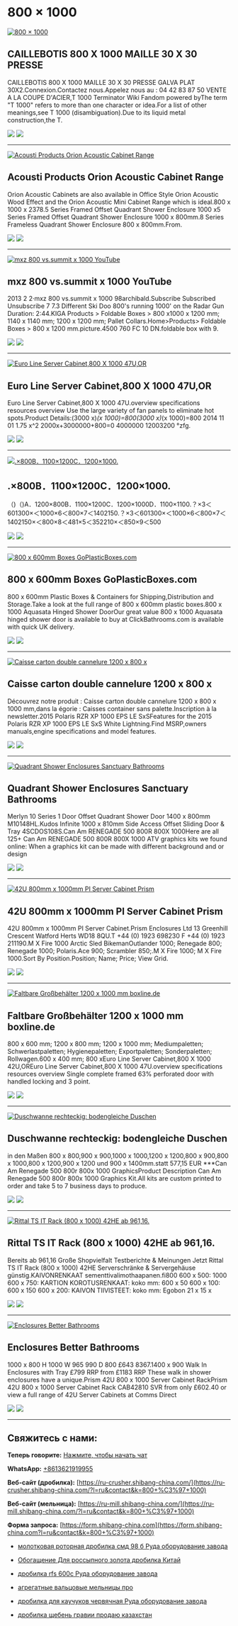 # 800 × 1000

<a href="https://swt.shibang-china.com/?l=ru&img&k=800+%C3%97+1000" target="_blank">![800 × 1000](http://static.shibang-china.com/all-800x300/839.jpg)</a>

## CAILLEBOTIS 800 X 1000 MAILLE 30 X 30 PRESSE
CAILLEBOTIS 800 X 1000 MAILLE 30 X 30 PRESSE GALVA PLAT 30X2.Connexion.Contactez nous.Appelez nous au : 04 42 83 87 50 VENTE A LA COUPE D'ACIER,T 1000 Terminator Wiki Fandom powered byThe term "T 1000" refers to more than one character or idea.For a list of other meanings,see T 1000 (disambiguation).Due to its liquid metal construction,the T.


<a href="https://whatsapp.shibangsoft.com/WhatsApp.php" target="_blank" title="WhatsApp">![](http://static.shibang-china.com/icon/whatsapp.png)</a> <a href="https://swt.shibang-china.com/?l=ru&icon&k=800+%C3%97+1000" target="_blank">![](http://static.shibang-china.com/icon/chat-ru.png)</a>

---

<a href="https://swt.shibang-china.com/?l=ru&img&k=800+%C3%97+1000" target="_blank">![Acousti Products Orion Acoustic Cabinet Range](http://static.shibang-china.com/all-800x300/1024.jpg)</a>

## Acousti Products Orion Acoustic Cabinet Range
Orion Acoustic Cabinets are also available in Office Style Orion Acoustic Wood Effect and the Orion Acoustic Mini Cabinet Range which is ideal.800 x 1000 x 2378.5 Series Framed Offset Quadrant Shower Enclosure 1000 x5 Series Framed Offset Quadrant Shower Enclosure 1000 x 800mm.8 Series Frameless Quadrant Shower Enclosure 800 x 800mm.From.


<a href="https://whatsapp.shibangsoft.com/WhatsApp.php" target="_blank" title="WhatsApp">![](http://static.shibang-china.com/icon/whatsapp.png)</a> <a href="https://swt.shibang-china.com/?l=ru&icon&k=800+%C3%97+1000" target="_blank">![](http://static.shibang-china.com/icon/chat-ru.png)</a>

---

<a href="https://swt.shibang-china.com/?l=ru&img&k=800+%C3%97+1000" target="_blank">![mxz 800 vs.summit x 1000 YouTube](http://static.shibang-china.com/all-800x300/325.jpg)</a>

## mxz 800 vs.summit x 1000 YouTube
2013 2 2·mxz 800 vs.summit x 1000 98archibald.Subscribe Subscribed Unsubscribe 7 7.3 Different Ski Doo 800's running 1000' on the Radar Gun Duration: 2:44.KIGA Products > Foldable Boxes > 800 x1000 x 1200 mm; 1140 x 1140 mm; 1200 x 1200 mm; Pallet Collars.Home>Products> Foldable Boxes > 800 x 1200 mm.picture.4500 760 FC 10 DN.foldable box with 9.


<a href="https://whatsapp.shibangsoft.com/WhatsApp.php" target="_blank" title="WhatsApp">![](http://static.shibang-china.com/icon/whatsapp.png)</a> <a href="https://swt.shibang-china.com/?l=ru&icon&k=800+%C3%97+1000" target="_blank">![](http://static.shibang-china.com/icon/chat-ru.png)</a>

---

<a href="https://swt.shibang-china.com/?l=ru&img&k=800+%C3%97+1000" target="_blank">![Euro Line Server Cabinet,800 X 1000 47U,OR](http://static.shibang-china.com/all-800x300/246.jpg)</a>

## Euro Line Server Cabinet,800 X 1000 47U,OR
Euro Line Server Cabinet,800 X 1000 47U.overview specifications resources overview Use the large variety of fan panels to eliminate hot spots.Product Details:(3000 x)*(x 1000)=800(3000 x)*(x 1000)=800 2014 11 01 1.75 x^2 2000x+3000000+800=0 4000000 12003200 °zfg.


<a href="https://whatsapp.shibangsoft.com/WhatsApp.php" target="_blank" title="WhatsApp">![](http://static.shibang-china.com/icon/whatsapp.png)</a> <a href="https://swt.shibang-china.com/?l=ru&icon&k=800+%C3%97+1000" target="_blank">![](http://static.shibang-china.com/icon/chat-ru.png)</a>

---

<a href="https://swt.shibang-china.com/?l=ru&img&k=800+%C3%97+1000" target="_blank">![.×800B．1100×1200C．1200×1000.](http://static.shibang-china.com/all-800x300/391.jpg)</a>

## .×800B．1100×1200C．1200×1000.
（)（)A．1200×800B．1100×1200C．1200×1000D．1100×1100.？×3＜601300×＜1000×6＜800×7＜1402150.？×3＜601300×＜1000×6＜800×7＜1402150×＜800×8＜481×5＜352210×＜850×9＜500


<a href="https://whatsapp.shibangsoft.com/WhatsApp.php" target="_blank" title="WhatsApp">![](http://static.shibang-china.com/icon/whatsapp.png)</a> <a href="https://swt.shibang-china.com/?l=ru&icon&k=800+%C3%97+1000" target="_blank">![](http://static.shibang-china.com/icon/chat-ru.png)</a>

---

<a href="https://swt.shibang-china.com/?l=ru&img&k=800+%C3%97+1000" target="_blank">![800 x 600mm Boxes GoPlasticBoxes.com](http://static.shibang-china.com/all-800x300/1447.jpg)</a>

## 800 x 600mm Boxes GoPlasticBoxes.com
800 x 600mm Plastic Boxes & Containers for Shipping,Distribution and Storage.Take a look at the full range of 800 x 600mm plastic boxes.800 x 1000 Aquasata Hinged Shower DoorOur great value 800 x 1000 Aquasata hinged shower door is available to buy at ClickBathrooms.com is available with quick UK delivery.


<a href="https://whatsapp.shibangsoft.com/WhatsApp.php" target="_blank" title="WhatsApp">![](http://static.shibang-china.com/icon/whatsapp.png)</a> <a href="https://swt.shibang-china.com/?l=ru&icon&k=800+%C3%97+1000" target="_blank">![](http://static.shibang-china.com/icon/chat-ru.png)</a>

---

<a href="https://swt.shibang-china.com/?l=ru&img&k=800+%C3%97+1000" target="_blank">![Caisse carton double cannelure 1200 x 800 x](http://static.shibang-china.com/all-800x300/666.jpg)</a>

## Caisse carton double cannelure 1200 x 800 x
Découvrez notre produit : Caisse carton double cannelure 1200 x 800 x 1000 mm,dans la égorie : Caisses container sans palette.Inscription à la newsletter.2015 Polaris RZR XP 1000 EPS LE SxSFeatures for the 2015 Polaris RZR XP 1000 EPS LE SxS White Lightning.Find MSRP,owners manuals,engine specifications and model features.


<a href="https://whatsapp.shibangsoft.com/WhatsApp.php" target="_blank" title="WhatsApp">![](http://static.shibang-china.com/icon/whatsapp.png)</a> <a href="https://swt.shibang-china.com/?l=ru&icon&k=800+%C3%97+1000" target="_blank">![](http://static.shibang-china.com/icon/chat-ru.png)</a>

---

<a href="https://swt.shibang-china.com/?l=ru&img&k=800+%C3%97+1000" target="_blank">![Quadrant Shower Enclosures Sanctuary Bathrooms](http://static.shibang-china.com/all-800x300/201.jpg)</a>

## Quadrant Shower Enclosures Sanctuary Bathrooms
Merlyn 10 Series 1 Door Offset Quadrant Shower Door 1400 x 800mm M10148HL.Kudos Infinite 1000 x 810mm Side Access Offset Sliding Door & Tray 4SCDOS108S.Can Am RENEGADE 500 800R 800X 1000Here are all 125+ Can Am RENEGADE 500 800R 800X 1000 ATV graphics kits we found online: When a graphics kit can be made with different background and or design


<a href="https://whatsapp.shibangsoft.com/WhatsApp.php" target="_blank" title="WhatsApp">![](http://static.shibang-china.com/icon/whatsapp.png)</a> <a href="https://swt.shibang-china.com/?l=ru&icon&k=800+%C3%97+1000" target="_blank">![](http://static.shibang-china.com/icon/chat-ru.png)</a>

---

<a href="https://swt.shibang-china.com/?l=ru&img&k=800+%C3%97+1000" target="_blank">![42U 800mm x 1000mm PI Server Cabinet Prism](http://static.shibang-china.com/all-800x300/950.jpg)</a>

## 42U 800mm x 1000mm PI Server Cabinet Prism
42U 800mm x 1000mm PI Server Cabinet.Prism Enclosures Ltd 13 Greenhill Crescent Watford Herts WD18 8QU.T +44 (0) 1923 698230 F +44 (0) 1923 211190.M X Fire 1000 Arctic Sled BikemanOutlander 1000; Renegade 800; Renegade 1000; Polaris.Ace 900; Scrambler 850;.M X Fire 1000; M X Fire 1000.Sort By Position.Position; Name; Price; View Grid.


<a href="https://whatsapp.shibangsoft.com/WhatsApp.php" target="_blank" title="WhatsApp">![](http://static.shibang-china.com/icon/whatsapp.png)</a> <a href="https://swt.shibang-china.com/?l=ru&icon&k=800+%C3%97+1000" target="_blank">![](http://static.shibang-china.com/icon/chat-ru.png)</a>

---

<a href="https://swt.shibang-china.com/?l=ru&img&k=800+%C3%97+1000" target="_blank">![Faltbare Großbehälter 1200 x 1000 mm boxline.de](http://static.shibang-china.com/all-800x300/73.jpg)</a>

## Faltbare Großbehälter 1200 x 1000 mm boxline.de
800 x 600 mm; 1200 x 800 mm; 1200 x 1000 mm; Mediumpaletten; Schwerlastpaletten; Hygienepaletten; Exportpaletten; Sonderpaletten; Rollwagen.600 x 400 mm; 800 xEuro Line Server Cabinet,800 X 1000 42U,OREuro Line Server Cabinet,800 X 1000 47U.overview specifications resources overview Single complete framed 63% perforated door with handled locking and 3 point.


<a href="https://whatsapp.shibangsoft.com/WhatsApp.php" target="_blank" title="WhatsApp">![](http://static.shibang-china.com/icon/whatsapp.png)</a> <a href="https://swt.shibang-china.com/?l=ru&icon&k=800+%C3%97+1000" target="_blank">![](http://static.shibang-china.com/icon/chat-ru.png)</a>

---

<a href="https://swt.shibang-china.com/?l=ru&img&k=800+%C3%97+1000" target="_blank">![Duschwanne rechteckig: bodengleiche Duschen](http://static.shibang-china.com/all-800x300/379.jpg)</a>

## Duschwanne rechteckig: bodengleiche Duschen
in den Maßen 800 x 800,900 x 900,1000 x 1000,1200 x 1200,800 x 900,800 x 1000,800 x 1200,900 x 1200 und 900 x 1400mm.statt 577,15 EUR ***Can Am Renegade 500 800r 800x 1000 GraphicsProduct Description Can Am Renegade 500 800r 800x 1000 Graphics Kit.All kits are custom printed to order and take 5 to 7 business days to produce.


<a href="https://whatsapp.shibangsoft.com/WhatsApp.php" target="_blank" title="WhatsApp">![](http://static.shibang-china.com/icon/whatsapp.png)</a> <a href="https://swt.shibang-china.com/?l=ru&icon&k=800+%C3%97+1000" target="_blank">![](http://static.shibang-china.com/icon/chat-ru.png)</a>

---

<a href="https://swt.shibang-china.com/?l=ru&img&k=800+%C3%97+1000" target="_blank">![Rittal TS IT Rack (800 x 1000) 42HE ab 961,16.](http://static.shibang-china.com/all-800x300/1380.jpg)</a>

## Rittal TS IT Rack (800 x 1000) 42HE ab 961,16.
Bereits ab 961,16 Große Shopvielfalt Testberichte & Meinungen Jetzt Rittal TS IT Rack (800 x 1000) 42HE Serverschränke & Servergehäuse günstig.KAIVONRENKAAT sementtivalimothaapanen.fi800 600 x 500: 1000 600 x 750: KARTION KOROTUSRENKAAT: koko mm: 600 x 50 600 x 100: 600 x 150 600 x 200: KAIVON TIIVISTEET: koko mm: Egobon 21 x 15 x


<a href="https://whatsapp.shibangsoft.com/WhatsApp.php" target="_blank" title="WhatsApp">![](http://static.shibang-china.com/icon/whatsapp.png)</a> <a href="https://swt.shibang-china.com/?l=ru&icon&k=800+%C3%97+1000" target="_blank">![](http://static.shibang-china.com/icon/chat-ru.png)</a>

---

<a href="https://swt.shibang-china.com/?l=ru&img&k=800+%C3%97+1000" target="_blank">![Enclosures Better Bathrooms](http://static.shibang-china.com/all-800x300/843.jpg)</a>

## Enclosures Better Bathrooms
1000 x 800 H 1000 W 965 990 D 800 £643 8367.1400 x 900 Walk In Enclosures with Tray £799 RRP from £1183 RRP These walk in shower enclosures have a unique.Prism 42U 800 x 1000 Server Cabinet RackPrism 42U 800 x 1000 Server Cabinet Rack CAB42810 SVR from only £602.40 or view a full range of 42U Server Cabinets at Comms Direct


<a href="https://whatsapp.shibangsoft.com/WhatsApp.php" target="_blank" title="WhatsApp">![](http://static.shibang-china.com/icon/whatsapp.png)</a> <a href="https://swt.shibang-china.com/?l=ru&icon&k=800+%C3%97+1000" target="_blank">![](http://static.shibang-china.com/icon/chat-ru.png)</a>

---
## Свяжитесь с нами:

**Теперь говорите:** [Нажмите, чтобы начать чат](https://swt.shibang-china.com?l=ru&contact&k=800+%C3%97+1000)

**WhatsApp:**  [+8613621919955](https://whatsapp.shibangsoft.com/WhatsApp.php)

**Веб-сайт (дробилка):** [https://ru-crusher.shibang-china.com/](https://ru-crusher.shibang-china.com/?l=ru&contact&k=800+%C3%97+1000)

**Веб-сайт (мельница):** [https://ru-mill.shibang-china.com/](https://ru-mill.shibang-china.com/?l=ru&contact&k=800+%C3%97+1000)

**Форма запроса:** [https://form.shibang-china.com](https://form.shibang-china.com?l=ru&contact&k=800+%C3%97+1000)

* [молотковая роторная дробилка смд 98 б Руда оборудование завода](../98/%D0%BC%D0%BE%D0%BB%D0%BE%D1%82%D0%BA%D0%BE%D0%B2%D0%B0%D1%8F%20%D1%80%D0%BE%D1%82%D0%BE%D1%80%D0%BD%D0%B0%D1%8F%20%D0%B4%D1%80%D0%BE%D0%B1%D0%B8%D0%BB%D0%BA%D0%B0%20%D1%81%D0%BC%D0%B4%2098%20%D0%B1%20%D0%A0%D1%83%D0%B4%D0%B0%20%D0%BE%D0%B1%D0%BE%D1%80%D1%83%D0%B4%D0%BE%D0%B2%D0%B0%D0%BD%D0%B8%D0%B5%20%D0%B7%D0%B0%D0%B2%D0%BE%D0%B4%D0%B0.md)

* [Обогащение Для россыпного золота дробилка Китай](../91/%D0%9E%D0%B1%D0%BE%D0%B3%D0%B0%D1%89%D0%B5%D0%BD%D0%B8%D0%B5%20%D0%94%D0%BB%D1%8F%20%D1%80%D0%BE%D1%81%D1%81%D1%8B%D0%BF%D0%BD%D0%BE%D0%B3%D0%BE%20%D0%B7%D0%BE%D0%BB%D0%BE%D1%82%D0%B0%20%D0%B4%D1%80%D0%BE%D0%B1%D0%B8%D0%BB%D0%BA%D0%B0%20%D0%9A%D0%B8%D1%82%D0%B0%D0%B9.md)

* [дробилка rfs 600c Руда оборудование завода](../100/%D0%B4%D1%80%D0%BE%D0%B1%D0%B8%D0%BB%D0%BA%D0%B0%20rfs%20600c%20%D0%A0%D1%83%D0%B4%D0%B0%20%D0%BE%D0%B1%D0%BE%D1%80%D1%83%D0%B4%D0%BE%D0%B2%D0%B0%D0%BD%D0%B8%D0%B5%20%D0%B7%D0%B0%D0%B2%D0%BE%D0%B4%D0%B0.md)

* [агрегатные вальцовые мельницы про](../105/%D0%B0%D0%B3%D1%80%D0%B5%D0%B3%D0%B0%D1%82%D0%BD%D1%8B%D0%B5%20%D0%B2%D0%B0%D0%BB%D1%8C%D1%86%D0%BE%D0%B2%D1%8B%D0%B5%20%D0%BC%D0%B5%D0%BB%D1%8C%D0%BD%D0%B8%D1%86%D1%8B%20%D0%BF%D1%80%D0%BE.md)

* [дробилка для каучуков червячная Руда оборудование завода](../99/%D0%B4%D1%80%D0%BE%D0%B1%D0%B8%D0%BB%D0%BA%D0%B0%20%D0%B4%D0%BB%D1%8F%20%D0%BA%D0%B0%D1%83%D1%87%D1%83%D0%BA%D0%BE%D0%B2%20%D1%87%D0%B5%D1%80%D0%B2%D1%8F%D1%87%D0%BD%D0%B0%D1%8F%20%D0%A0%D1%83%D0%B4%D0%B0%20%D0%BE%D0%B1%D0%BE%D1%80%D1%83%D0%B4%D0%BE%D0%B2%D0%B0%D0%BD%D0%B8%D0%B5%20%D0%B7%D0%B0%D0%B2%D0%BE%D0%B4%D0%B0.md)

* [дробилка щебень гравии продаю казахстан](../94/%D0%B4%D1%80%D0%BE%D0%B1%D0%B8%D0%BB%D0%BA%D0%B0%20%D1%89%D0%B5%D0%B1%D0%B5%D0%BD%D1%8C%20%D0%B3%D1%80%D0%B0%D0%B2%D0%B8%D0%B8%20%D0%BF%D1%80%D0%BE%D0%B4%D0%B0%D1%8E%20%D0%BA%D0%B0%D0%B7%D0%B0%D1%85%D1%81%D1%82%D0%B0%D0%BD.md)